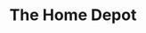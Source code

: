 ---
title: "The Home Depot"
url: /oklahoma-city/the-home-depot-north-pennsylvania-avenue/
shop: doityourself
---